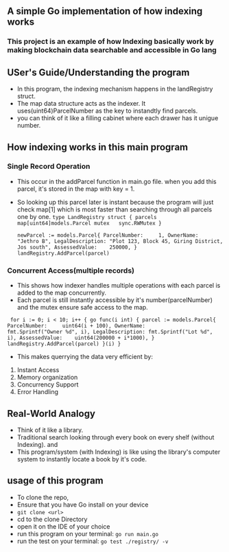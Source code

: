 ## A simple Go implementation of how indexing works
### This project is an example of how Indexing basically work by making blockchain data searchable and accessible in Go lang

## USer's Guide/Understanding the program
* In this program, the indexing mechanism happens in the landRegistry struct. 
* The map data structure acts as the indexer. It uses(uint64)ParcelNumber as the key to instandtly find parcels.
* you can think of it like a filling cabinet where each drawer has it unigue number.
## How indexing works in this main program
### Single Record Operation
* This occur in the addParcel function in main.go file. when you add this parcel, it's stored in the map with key = 1.
* So looking up this parcel later is instant because the program will just check map[1] which is most faster than searching through all parcels one by one.
  `type LandRegistry struct {
    parcels map[uint64]models.Parcel
    mutex   sync.RWMutex
}`

  `newParcel := models.Parcel{
        ParcelNumber:     1,
        OwnerName:        "Jethro B",
        LegalDescription: "Plot 123, Block 45, Giring District, Jos south",
        AssessedValue:    250000,
    } 
landRegistry.AddParcel(parcel)`
### Concurrent Access(multiple records)
* This shows how indexer handles multiple operations with each parcel is added to the map concurrently.
* Each parcel is still instantly accessible by it's number(parcelNumber) and the mutex ensure safe access to the map.

` for i := 0; i < 10; i++ {
        go func(i int) {
        parcel := models.Parcel{
            ParcelNumber:     uint64(i + 100),
            OwnerName:        fmt.Sprintf("Owner %d", i),
            LegalDescription: fmt.Sprintf("Lot %d", i),
            AssessedValue:    uint64(200000 + i*1000),
        }
        landRegistry.AddParcel(parcel)
    }(i)
    }`
    
* This makes querrying the data very efficient by:
1. Instant Access
2. Memory organization
3. Concurrency Support
4. Error Handling
## Real-World Analogy
* Think of it like a library.
* Traditional search looking through every book on every shelf (without Indexing). and
* This program/system (with Indexing) is like using the library's computer system to instantly locate a book by it's code.

## usage of this program
* To clone the repo,
* Ensure that you have Go install on your device
* `git clone <url>`
* cd to the clone Directory
* open it on the IDE of your choice
* run this program on your terminal: `go run main.go`
* run the test on your terminal: `go test ./registry/ -v`



